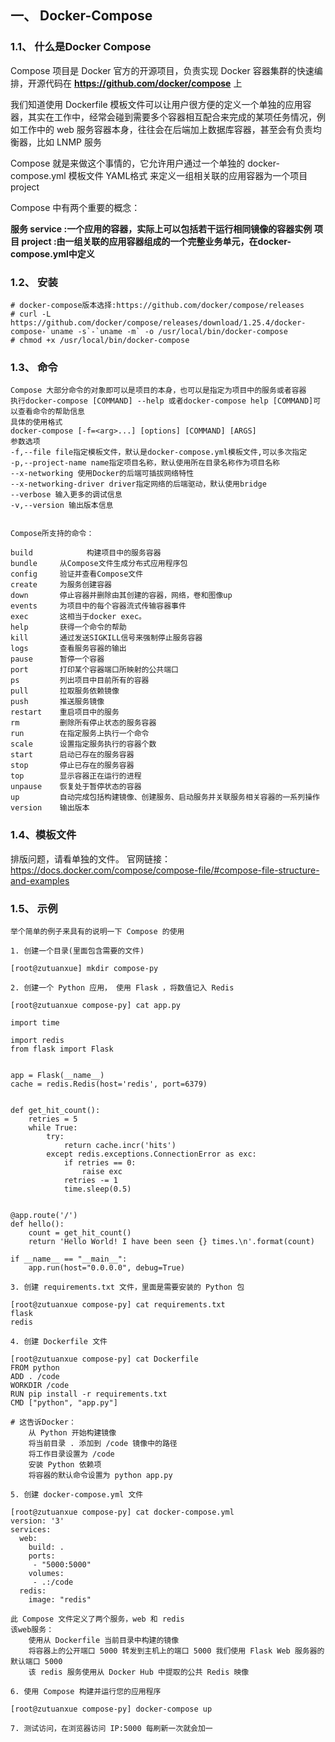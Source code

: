 ## 一、 Docker-Compose

### 1.1、 什么是Docker Compose

Compose 项目是 Docker 官方的开源项目，负责实现 Docker 容器集群的快速编排，开源代码在 **https://github.com/docker/compose** 上

我们知道使用 Dockerfile 模板文件可以让用户很方便的定义一个单独的应用容器，其实在工作中，经常会碰到需要多个容器相互配合来完成的某项任务情况，例如工作中的 web 服务容器本身，往往会在后端加上数据库容器，甚至会有负责均衡器，比如 LNMP 服务

Compose 就是来做这个事情的，它允许用户通过一个单独的 docker-compose.yml 模板文件 YAML格式 来定义一组相关联的应用容器为一个项目 project

Compose 中有两个重要的概念：

**服务 service :一个应用的容器，实际上可以包括若干运行相同镜像的容器实例**
**项目 project :由一组关联的应用容器组成的一个完整业务单元，在docker-compose.yml中定义**

### 1.2、 安装

```
# docker-compose版本选择:https://github.com/docker/compose/releases
# curl -L https://github.com/docker/compose/releases/download/1.25.4/docker-compose-`uname -s`-`uname -m` -o /usr/local/bin/docker-compose
# chmod +x /usr/local/bin/docker-compose
```

### 1.3、 命令

```
Compose 大部分命令的对象即可以是项目的本身，也可以是指定为项目中的服务或者容器
执行docker-compose [COMMAND] --help 或者docker-compose help [COMMAND]可以查看命令的帮助信息
具体的使用格式
docker-compose [-f=<arg>...] [options] [COMMAND] [ARGS]
参数选项
-f,--file file指定模板文件，默认是docker-compose.yml模板文件,可以多次指定
-p,--project-name name指定项目名称，默认使用所在目录名称作为项目名称
--x-networking 使用Docker的后端可插拔网络特性
--x-networking-driver driver指定网络的后端驱动，默认使用bridge
--verbose 输入更多的调试信息
-v,--version 输出版本信息


Compose所支持的命令：

build			 构建项目中的服务容器 
bundle     从Compose文件生成分布式应用程序包 
config     验证并查看Compose文件 
create     为服务创建容器 
down       停止容器并删除由其创建的容器，网络，卷和图像up 
events     为项目中的每个容器流式传输容器事件 
exec       这相当于docker exec。 
help       获得一个命令的帮助 
kill       通过发送SIGKILL信号来强制停止服务容器 
logs       查看服务容器的输出 
pause      暂停一个容器 
port       打印某个容器端口所映射的公共端口 
ps         列出项目中目前所有的容器 
pull       拉取服务依赖镜像 
push       推送服务镜像 
restart    重启项目中的服务 
rm         删除所有停止状态的服务容器 
run        在指定服务上执行一个命令 
scale      设置指定服务执行的容器个数 
start      启动已存在的服务容器 
stop       停止已存在的服务容器 
top        显示容器正在运行的进程 
unpause    恢复处于暂停状态的容器 
up         自动完成包括构建镜像、创建服务、启动服务并关联服务相关容器的一系列操作 
version    输出版本 
```

### 1.4、模板文件

排版问题，请看单独的文件。
官网链接：https://docs.docker.com/compose/compose-file/#compose-file-structure-and-examples

### 1.5、 示例

```
举个简单的例子来具有的说明一下 Compose 的使用

1. 创建一个目录(里面包含需要的文件)

[root@zutuanxue] mkdir compose-py

2. 创建一个 Python 应用， 使用 Flask ，将数值记入 Redis

[root@zutuanxue compose-py] cat app.py

import time
 
import redis
from flask import Flask
 
 
app = Flask(__name__)
cache = redis.Redis(host='redis', port=6379)
 
 
def get_hit_count():
    retries = 5
    while True:
        try:
            return cache.incr('hits')
        except redis.exceptions.ConnectionError as exc:
            if retries == 0:
                raise exc
            retries -= 1
            time.sleep(0.5)
 
 
@app.route('/')
def hello():
    count = get_hit_count()
    return 'Hello World! I have been seen {} times.\n'.format(count)
 
if __name__ == "__main__":
    app.run(host="0.0.0.0", debug=True)

3. 创建 requirements.txt 文件，里面是需要安装的 Python 包

[root@zutuanxue compose-py] cat requirements.txt
flask
redis

4. 创建 Dockerfile 文件

[root@zutuanxue compose-py] cat Dockerfile
FROM python
ADD . /code
WORKDIR /code
RUN pip install -r requirements.txt
CMD ["python", "app.py"]
 
# 这告诉Docker：
    从 Python 开始构建镜像
    将当前目录 . 添加到 /code 镜像中的路径
    将工作目录设置为 /code
    安装 Python 依赖项
    将容器的默认命令设置为 python app.py
    
5. 创建 docker-compose.yml 文件

[root@zutuanxue compose-py] cat docker-compose.yml
version: '3'
services:
  web:
    build: .
    ports:
     - "5000:5000"
    volumes:
     - .:/code
  redis:
    image: "redis"
 
此 Compose 文件定义了两个服务，web 和 redis 
该web服务：
	使用从 Dockerfile 当前目录中构建的镜像
	将容器上的公开端口 5000 转发到主机上的端口 5000 我们使用 Flask Web 服务器的默认端口 5000
	该 redis 服务使用从 Docker Hub 中提取的公共 Redis 映像
	
6. 使用 Compose 构建并运行您的应用程序

[root@zutuanxue compose-py] docker-compose up

7. 测试访问，在浏览器访问 IP:5000 每刷新一次就会加一
```